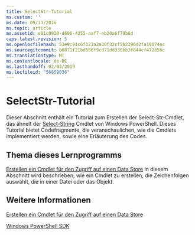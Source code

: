```yaml
---
title: SelectStr-Tutorial
ms.custom: ''
ms.date: 09/13/2016
ms.topic: article
ms.assetid: e81c0920-d696-4355-aaf7-eb20a6f79b6d
caps.latest.revision: 5
ms.openlocfilehash: 53e9c91c6f123a2a30f32cf5b2396d2fa19074ec
ms.sourcegitcommit: b6871f21bd666f9cd71dd336bb3f844cf472b56c
ms.translationtype: MT
ms.contentlocale: de-DE
ms.lasthandoff: 02/03/2019
ms.locfileid: "56859036"
---
```

# <a name="selectstr-tutorial"></a>SelectStr-Tutorial

Dieser Abschnitt enthält ein Tutorial zum Erstellen der Select-Str-Cmdlet, das ähnelt der [Select-String](/powershell/module/microsoft.powershell.utility/select-string) Cmdlet von Windows PowerShell. Dieses Tutorial bietet Codefragmente, die veranschaulichen, wie die Cmdlets implementiert werden, sowie eine Erläuterung des Codes.

## <a name="topic-in-this-tutorial"></a>Thema dieses Lernprogramms

[Erstellen ein Cmdlet für den Zugriff auf einen Data Store](./creating-a-cmdlet-to-access-a-data-store.md) in diesem Abschnitt wird beschrieben, wie ein Cmdlet zu erstellen, die Zeichenfolgen auswählt, die in einer Datei oder das Objekt.

## <a name="see-also"></a>Weitere Informationen

[Erstellen ein Cmdlet für den Zugriff auf einen Data Store](./creating-a-cmdlet-to-access-a-data-store.md)

[Windows PowerShell SDK](../windows-powershell-reference.md)
